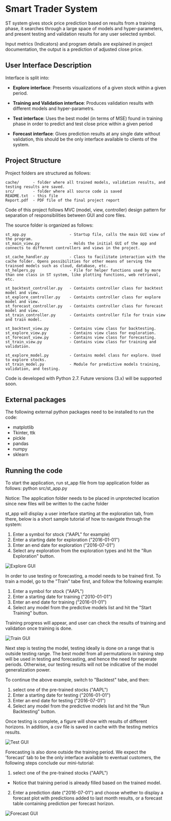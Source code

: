 # Smart Trader System
ST system gives stock price prediction based on results from a training  phase, it searches through a large space of models and hyper-parameters, and present testing and validation results for any user selected symbol.

Input metrics (Indicators) and program details are explained in project documentation, the output is a prediction of adjusted close price.

## User Interface Description

Interface is split into:

* **Explore interface**:
   Presents visualizations of a given stock within a given period.

* **Training and Validation interface**:
   Produces validation results with different models and hyper-parametrs.

* **Test interface**:
   Uses the best model (in terms of MSE) found in training phase in order to predict and test close price within a given period

* **Forecast interface**:
   Gives prediction results at any single date without validation, this should be the only interface available to clients of the system.

## Project Structure

Project folders are structured as follows:

	cache/		- folder where all trained models, validation results, and testing results are saved.
	src/		- folder where all source code is saved
	README.txt	- this file
	Report.pdf	- PDF file of the final project report

Code of this project follows MVC (model, view, controller) design pattern for separation of responsibilities between GUI and core files.

The source folder is organized as follows:

	st_app.py					- Startup file, calls the main GUI view of the program.
	st_main_view.py				- Holds the initial GUI of the app and connects to different controllers and views in the project.

	st_cache_handler.py			- Class to facilitate interaction with the cache folder. Opens possibilities for other means of serving the trainsed models such as cloud, database, etc.
	st_helpers.py				- File for helper functions used by more than one class in ST system, like plotting functions, web retrieval, etc.

	st_backtest_controller.py	- Containts controller class for backtest model and view.
	st_explore_controller.py	- Containts controller class for explore model and view.
	st_forecast_controller.py	- Containts controller class for forecast model and view.
	st_train_controller.py		- Containts controller file for train view and train model.

	st_backtest_view.py			- Contains view class for backtesting.
	st_explore_view.py			- Contains view class for exploration.
	st_forecast_view.py			- Contains view class for forecasting.
	st_train_view.py			- Contains view class for training and validation.
	
	st_explore_model.py			- Contains model class for explore. Used to explore stocks.
	st_train_model.py			- Module for predictive models training, validation, and testing.

Code is developed with Python 2.7. Future versions (3.x) will be supported soon.


## External packages

The following external python packages need to be installed to run the code:
* matplotlib
* Tkinter, ttk
* pickle
* pandas
* numpy
* sklearn


## Running the code

To start the application, run st_app file from top application folder as follows:
python src/st_app.py

Notice: The application folder needs to be placed in unprotected location since new files will be written to the cache folder

st_app will display a user interface starting at the exploration tab, from there, below is a short sample tutorial of how to navigate through the system:

1. Enter a symbol for stock ("AAPL" for example)
2. Enter a starting date for exploration ("2016-01-01")
3. Enter an end date for exploration ("2016-07-01")
4. Select any exploration from the exploration types and hit the "Run Exploration" button.

![Explore GUI](/screenshots/explore.png)

In order to use testing or forecasting, a model needs to be trained first. To train a model, go to the "Train" tabe first, and follow the following example:

1. Enter a symbol for stock ("AAPL")
2. Enter a starting date for training ("2010-01-01")
3. Enter an end date for training ("2016-01-01")
4. Select any model from the predictive models list and hit the "Start Training" button.

Training progress will appear, and user can check the results of training and validation once training is done.

![Train GUI](/screenshots/train.png)

Next step is testing the model, testing ideally is done on a range that is outside testing range. 
The best model from all permutations in training step will be used in testing and forecasting, and hence the need for seperate periods. Otherwise, our testing results will not be indicative of the model generalization power.

To continue the above example, switch to "Backtest" tabe, and then:

1. select one of the pre-trained stocks ("AAPL")
2. Enter a starting date for testing ("2016-01-01")
3. Enter an end date for testing ("2016-07-01")
4. Select any model from the predictive models list and hit the "Run Backtesting" button.

Once testing is complete, a figure will show with results of different horizons. In addition, a csv file is saved in cache with the testing metrics results.

![Test GUI](/screenshots/test.png)

Forecasting is also done outside the training period. We expect the 'forecast' tab to be the only interface available to eventual customers, the following steps conclude our mini-tutorial:

1. select one of the pre-trained stocks ("AAPL")
 * Notice that training period is already filled based on the trained model.
2. Enter a prediction date ("2016-07-01") and choose whether to display a forecast plot with predictions added to last month results, or a forecast table containing prediction per forecast horizon.

![Forecast GUI](/screenshots/forecast.png)
